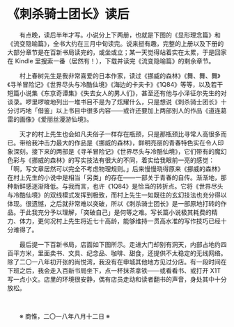 # 《刺杀骑士团长》读后

&emsp;&emsp;有点晚，读后半年才写。小说分上下两册，也就是下图的《显形理念篇》和《流变隐喻篇》，全书大约在三月中旬读完。说来挺有趣，完整的上册以及下册的大部分章节是在百新书局读完的，或坐或立；某一天觉得站着实在太累，于是回家在 Kindle 里搜索一番（居然有！），下载并读完《流变隐喻篇》的剩余章节。

&emsp;&emsp;村上春树先生是我非常喜爱的日本作家，读过《挪威的森林》《舞、舞、舞》《寻羊冒险记》《世界尽头与冷酷仙境》《海边的卡夫卡》《1Q84》等等，以及若干短篇小说集《东京奇谭集》《失去女人的男人们》，甚至还有他与小泽征尔先生的对谈录。啰里啰唆地列出一堆书目不是为了炫耀什么，只是想说《刺杀骑士团长》十分讨巧地「借鉴」以上书目中很多内容——或许还要加上两部别人的作品《道连葛雷的画像》《爱丽丝漫游仙境》。

&emsp;&emsp;天才的村上先生也会如凡夫俗子一样存在瓶颈，只是那瓶颈比寻常人高很多而已。带给我冲击力最大的作品是《挪威的森林》，鲜明亮丽的青春特色实在令人印象深刻。接下来的两部是《寻羊冒险记》《世界尽头与冷酷仙境》，它们带有的魔幻色彩与《挪威的森林》的写实技法有很大的不同，着实给我眼前一亮的感觉：「啊，写文章居然可以完全不考虑物理规则。」后来慢慢晓得原来《挪威的森林》在村上先生的小说中是相当「另类」的存在——一部关于青春的自传。渐渐地，那种新鲜感逐渐降低。与我而言，也许《1Q84》是恰当的转折点。它将《世界尽头与冷酷仙境》的双线模式发挥到极致，而村上先生一如既往的玄幻技法也充分得以体现。很遗憾，之后就非常难以突破，所以《刺杀骑士团长》是一部原地打转的作品。于此我充分予以理解，「突破自己」是何等之难。写长篇小说极其耗费的精力、体力，更何况村上先生将近七十高龄，能够维持一贯高水准的写作技巧已经十分难得了。

&emsp;&emsp;最后提一下百新书局，店面如下图所示。走进大门却别有洞天，内部占地约四百平方米，里面卖书、文具、纪念品、咖啡、甜食，还提供不太稳定的无线网络。除了二〇一八年初开张的尚悦湾，我没有在申城其他地方见过分店。有一段时间在下班之后，我会走入百新书局坐下，点一杯抹茶拿铁——或看看书、或打开 X1T 写一点小文。店里的环境很安静，偶有店员走动和读者翻书的声音，身处其中十分放松。

&emsp;&emsp;

&emsp;&emsp;※ 商惟，二〇一八年八月十二日 ※